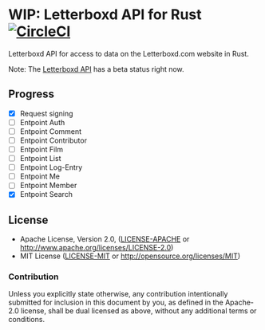 # WIP: Letterboxd API for Rust [![CircleCI](https://circleci.com/gh/boxdot/letterboxd-rs/tree/master.svg?style=shield)](https://circleci.com/gh/boxdot/letterboxd-rs/tree/master)

Letterboxd API for access to data on the Letterboxd.com website in Rust.

Note: The [Letterboxd API](http://letterboxd-api.dev.cactuslab.com) has a beta status right now.

## Progress

- [x] Request signing
- [ ] Entpoint Auth
- [ ] Entpoint Comment
- [ ] Entpoint Contributor
- [ ] Entpoint Film
- [ ] Entpoint List
- [ ] Entpoint Log-Entry
- [ ] Entpoint Me
- [ ] Entpoint Member
- [x] Entpoint Search

## License

 * Apache License, Version 2.0, ([LICENSE-APACHE](LICENSE-APACHE) or
   http://www.apache.org/licenses/LICENSE-2.0)
 * MIT License ([LICENSE-MIT](LICENSE-MIT) or
   http://opensource.org/licenses/MIT)

### Contribution

Unless you explicitly state otherwise, any contribution intentionally submitted
for inclusion in this document by you, as defined in the Apache-2.0 license,
shall be dual licensed as above, without any additional terms or conditions.
